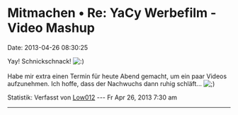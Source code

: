 Mitmachen • Re: YaCy Werbefilm - Video Mashup
=============================================

Date: 2013-04-26 08:30:25

Yay! Schnickschnack!
![:)](http://forum.yacy-websuche.de/images/smilies/icon_e_smile.gif "Smile")\
\
Habe mir extra einen Termin für heute Abend gemacht, um ein paar Videos
aufzunehmen. Ich hoffe, dass der Nachwuchs dann ruhig schläft\...
![;)](http://forum.yacy-websuche.de/images/smilies/icon_e_wink.gif "Wink")

Statistik: Verfasst von
[Low012](http://forum.yacy-websuche.de/memberlist.php?mode=viewprofile&u=62)
--- Fr Apr 26, 2013 7:30 am

------------------------------------------------------------------------
